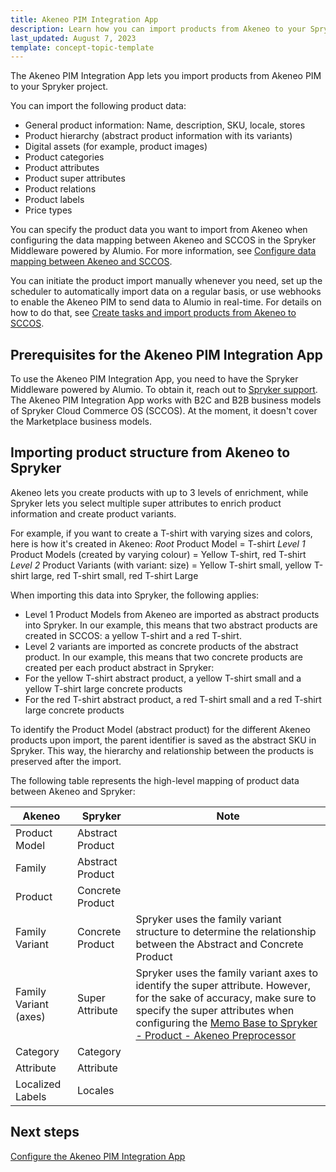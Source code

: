 ```yaml
---
title: Akeneo PIM Integration App
description: Learn how you can import products from Akeneo to your Spryker projects with Akeneo PIM Integration App
last_updated: August 7, 2023
template: concept-topic-template
---
```


The Akeneo PIM Integration App lets you import products from Akeneo PIM to your Spryker project.

You can import the following product data:

- General product information: Name, description, SKU, locale, stores
- Product hierarchy (abstract product information with its variants)
- Digital assets (for example, product images)
- Product categories
- Product attributes 
- Product super attributes
- Product relations
- Product labels
- Price types

You can specify the product data you want to import from Akeneo when configuring the data mapping between Akeneo and SCCOS in the Spryker Middleware powered by Alumio.
For more information, see [Configure data mapping between Akeneo and SCCOS](/docs/pbc/all/data-exchange/{{page.version}}/spryker-middleware-powered-by-alumio/integration-apps/akeneo-pim-integration-app/configure-the-akeneo-pim-integration-app/configure-data-mapping-between-akeneo-and-sccos.html).

You can initiate the product import manually whenever you need, set up the scheduler to automatically import data on a regular basis, or use webhooks to enable the Akeneo PIM to send data to Alumio in real-time. For details on how to do that, see [Create tasks and import products from Akeneo to SCCOS](/docs/pbc/all/data-exchange/{{page.version}}/spryker-middleware-powered-by-alumio/integration-apps/akeneo-pim-integration-app/configure-the-akeneo-pim-integration-app/create-tasks-and-import-products-from-akeneo-to-sccos.html).

## Prerequisites for the Akeneo PIM Integration App

To use the Akeneo PIM Integration App, you need to have the Spryker Middleware powered by Alumio. To obtain it, reach out to [Spryker support](https://spryker.com/support/).
The Akeneo PIM Integration App works with B2C and B2B business models of Spryker Cloud Commerce OS (SCCOS). At the moment, it doesn't cover the Marketplace business models.

## Importing product structure from Akeneo to Spryker 

Akeneo lets you create products with up to 3 levels of enrichment, while Spryker lets you select multiple super attributes to enrich product information and create product variants. 

For example, if you want to create a T-shirt with varying sizes and colors, here is how it's created in Akeneo:
*Root* Product Model = T-shirt
*Level 1* Product Models (created by varying colour) = Yellow T-shirt, red T-shirt
*Level 2* Product Variants (with variant: size) = Yellow T-shirt small, yellow T-shirt large, red T-shirt small, red T-shirt Large

When importing this data into Spryker, the following applies:
- Level 1 Product Models from Akeneo are imported as abstract products into Spryker. In our example, this means that two abstract products are created in SCCOS: a yellow T-shirt and a red T-shirt.
- Level 2 variants are imported as concrete products of the abstract product. In our example, this means that two concrete products are created per each product abstract in Spryker: 
- For the yellow T-shirt abstract product, a yellow T-shirt small and a yellow T-shirt large concrete products
- For the red T-shirt abstract product, a red T-shirt small and a red T-shirt large concrete products

To identify the Product Model (abstract product) for the different Akeneo products upon import, the parent identifier is saved as the abstract SKU in Spryker. This way, the hierarchy and relationship between the products is preserved after the import.

The following table represents the high-level mapping of product data between Akeneo and Spryker:

| Akeneo                | Spryker          | Note                                                                                                                                                           |
|-----------------------|------------------|----------------------------------------------------------------------------------------------------------------------------------------------------------------|
| Product Model         | Abstract Product |                                                                                                                                                                |
| Family                | Abstract Product |                                                                                                                                                                |
| Product               | Concrete Product |                                                                                                                                                                |
| Family Variant        | Concrete Product | Spryker uses the family variant structure to determine the relationship between the Abstract and Concrete Product                                                |
| Family Variant (axes) | Super Attribute  | Spryker uses the family variant axes to identify the super attribute. However, for the sake of accuracy, make sure to specify the super attributes when configuring the [Memo Base to Spryker - Product - Akeneo Preprocessor](/docs/pbc/all/data-exchange/{{page.version}}/spryker-middleware-powered-by-alumio/integration-apps/akeneo-pim-integration-app/configure-the-akeneo-pim-integration-app/configure-data-mapping-between-akeneo-and-sccos.html#memo-base-to-spryker---product---akeneo-preprocessor) |
| Category              | Category         |                                                                                                                                                                |
| Attribute             | Attribute        |                                                                                                                                                                |
| Localized Labels      | Locales          |                                                                                                                                                                |

## Next steps
[Configure the Akeneo PIM Integration App](/docs/pbc/all/data-exchange/{{page.version}}/spryker-middleware-powered-by-alumio/integration-apps/akeneo-pim-integration-app/configure-the-akeneo-pim-integration-app/configure-the-akeneo-pim-integration-app.html)


